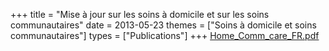 +++
title = "Mise à jour sur les soins à domicile et sur les soins communautaires"
date = 2013-05-23
themes = ["Soins à domicile et soins communautaires"]
types = ["Publications"]
+++
[Home\_Comm\_care\_FR.pdf](/files/Home_Comm_care_FR.pdf)
